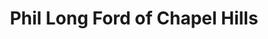 ---
title: "Phil Long Ford of Chapel Hills"
url: /colorado-springs/phil-long-ford-of-chapel-hills/
shop: Autohaus
---